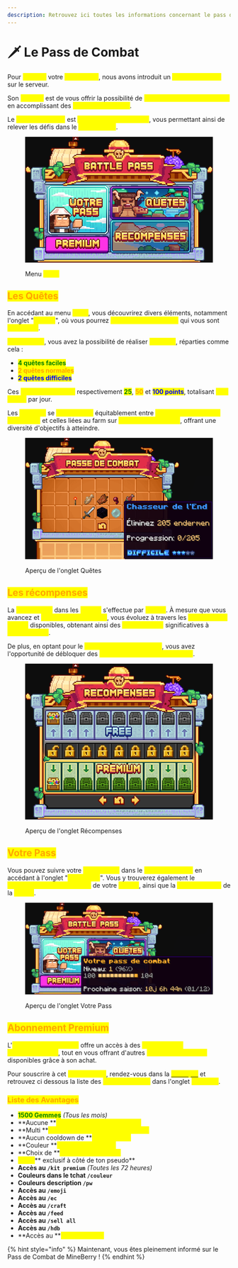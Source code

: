 ```yaml
---
description: Retrouvez ici toutes les informations concernant le pass de combat
---
```


# 🗡️ Le Pass de Combat

Pour <mark style="color:yellow;">**enrichir**</mark> votre <mark style="color:yellow;">**expérience**</mark>, nous avons introduit un <mark style="color:yellow;">**Pass de Combat**</mark> sur le serveur.&#x20;

Son <mark style="color:yellow;">**objectif**</mark> est de vous offrir la possibilité de <mark style="color:yellow;">**remporter des récompenses**</mark> en accomplissant des <mark style="color:yellow;">**quêtes mensuelles**</mark>.&#x20;

Le <mark style="color:yellow;">**Pass de Combat**</mark> est <mark style="color:yellow;">**réinitialisé chaque mois**</mark>, vous permettant ainsi de relever les défis dans le <mark style="color:yellow;">**délai imparti**</mark>.

<figure><img src="../.gitbook/assets/image (53).png" alt=""><figcaption><p>Menu <mark style="color:yellow;"><strong><code>/pass</code></strong></mark></p></figcaption></figure>

## <mark style="color:orange;">Les Quêtes</mark>

En accédant au menu <mark style="color:yellow;">**`/pass`**</mark>, vous découvrirez divers éléments, notamment l'onglet "<mark style="color:yellow;">**Quêtes**</mark>", où vous pourrez <mark style="color:yellow;">**consulter les missions**</mark> qui vous sont <mark style="color:yellow;">**assignées**</mark>.

<mark style="color:yellow;">**Chaque jour**</mark>, vous avez la possibilité de réaliser <mark style="color:yellow;">**8 quêtes**</mark>, réparties comme cela :

* <mark style="color:green;">**4 quêtes faciles**</mark>
* <mark style="color:orange;">**2 quêtes normales**</mark>
* <mark style="color:blue;">**2 quêtes difficiles**</mark>

Ces <mark style="color:yellow;">**quêtes rapportent**</mark> respectivement <mark style="color:green;">**25**</mark>, <mark style="color:orange;">**50**</mark> et <mark style="color:blue;">**100 points**</mark>, totalisant <mark style="color:yellow;">**400 points**</mark> par jour.&#x20;

Les <mark style="color:yellow;">**8 quêtes**</mark> se <mark style="color:yellow;">**répartissent**</mark> équitablement entre <mark style="color:yellow;">**les quêtes sur les îles d'aventure**</mark> et celles liées au farm sur <mark style="color:yellow;">**votre île personnelle**</mark>, offrant une diversité d'objectifs à atteindre.

<figure><img src="../.gitbook/assets/image (54).png" alt=""><figcaption><p>Aperçu de l'onglet Quêtes</p></figcaption></figure>

## <mark style="color:orange;">Les récompenses</mark>

La <mark style="color:yellow;">**progression**</mark> dans les <mark style="color:yellow;">**quêtes**</mark> s'effectue par <mark style="color:yellow;">**paliers**</mark>. À mesure que vous avancez et <mark style="color:yellow;">**accumulez des points**</mark>, vous évoluez à travers les <mark style="color:yellow;">**50 paliers de quêtes**</mark> disponibles, obtenant ainsi des <mark style="color:yellow;">**récompenses**</mark> significatives à <mark style="color:yellow;">**chaque étape**</mark>.

De plus, en optant pour le <mark style="color:yellow;">**Pass de Combat Premium**</mark>, vous avez l'opportunité de débloquer des <mark style="color:yellow;">**récompenses supplémentaires**</mark>.

<figure><img src="../.gitbook/assets/image (55).png" alt=""><figcaption><p>Aperçu de l'onglet Récompenses</p></figcaption></figure>

## <mark style="color:orange;">Votre Pass</mark>

Vous pouvez suivre votre <mark style="color:yellow;">**progression**</mark> dans le <mark style="color:yellow;">**Pass de Combat**</mark> en accédant à l'onglet "<mark style="color:yellow;">**Votre Pass**</mark>". Vous y trouverez également le <mark style="color:yellow;">**pourcentage d'achèvement**</mark> de votre <mark style="color:yellow;">**niveau**</mark>, ainsi que la <mark style="color:yellow;">**durée restante**</mark> de la <mark style="color:yellow;">**saison**</mark>.

<figure><img src="../.gitbook/assets/image (56).png" alt=""><figcaption><p>Aperçu de l'onglet Votre Pass</p></figcaption></figure>

## <mark style="color:orange;">Abonnement Premium</mark>

L'<mark style="color:yellow;">**abonnement premium**</mark> offre un accès à des <mark style="color:yellow;">**récompenses supplémentaires**</mark>, tout en vous offrant d'autres <mark style="color:yellow;">**avantages exclusifs**</mark> disponibles grâce à son achat.&#x20;

Pour souscrire à cet <mark style="color:yellow;">**abonnement**</mark>, rendez-vous dans la [<mark style="color:yellow;">**boutique**</mark>](https://store.mineberry.fr) et retrouvez ci dessous la liste des <mark style="color:yellow;">**éléments inclus**</mark> dans l'onglet <mark style="color:yellow;">**Premium**</mark>.

### <mark style="color:orange;">Liste des Avantages</mark>

* <mark style="color:green;">**1500 Gemmes**</mark>  _(Tous les mois)_
* **Aucune **<mark style="color:yellow;">**perte d'expérience à la mort**</mark>
* **Multi **<mark style="color:yellow;">**lancement des caisses aventures**</mark>
* **Aucun cooldown de **<mark style="color:yellow;">**téléportation**</mark>&#x20;
* **Couleur **<mark style="color:yellow;">**unique dans le chat**</mark>
* **Choix de **<mark style="color:yellow;">**couleur surbrillance**</mark>
* <mark style="color:yellow;">**Icône**</mark>** exclusif à côté de ton pseudo**&#x20;
* **Accès au **<mark style="color:yellow;">**`/kit premium`**</mark>  _(Toutes les 72 heures)_
* **Couleurs dans le tchat **<mark style="color:yellow;">**`/couleur`**</mark>
* **Couleurs description **<mark style="color:yellow;">**`/pw`**</mark>
* **Accès au **<mark style="color:yellow;">**`/emoji`**</mark>
* **Accès au **<mark style="color:yellow;">**`/ec`**</mark>
* **Accès au **<mark style="color:yellow;">**`/craft`**</mark>
* **Accès au **<mark style="color:yellow;">**`/feed`**</mark>
* **Accès au **<mark style="color:yellow;">**`/sell all`**</mark>
* **Accès au **<mark style="color:yellow;">**`/hdb`**</mark>
* **Accès au **<mark style="color:yellow;">**Pass Premium**</mark>

{% hint style="info" %}
Maintenant, vous êtes pleinement informé sur le Pass de Combat de MineBerry !
{% endhint %}
